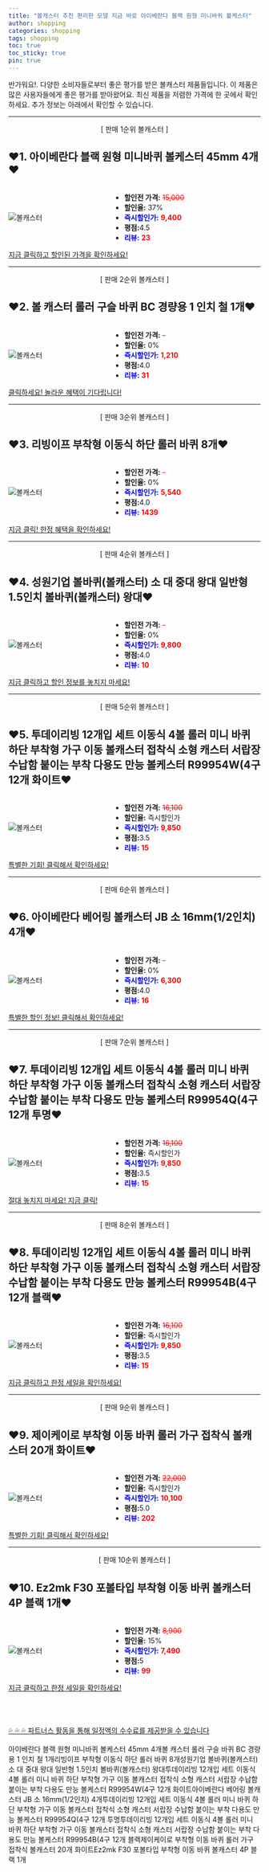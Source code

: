 ```yaml
---
title: "볼캐스터 추천 편리한 모델 지금 바로 아이베란다 블랙 원형 미니바퀴 볼케스터"
author: shopping
categories: shopping
tags: shopping
toc: true
toc_sticky: true
pin: true
---
```

반가워요!. 다양한 소비자들로부터 좋은 평가를 받은 볼캐스터 제품들입니다. 이 제품은 많은 사용자들에게 좋은 평가를 받아왔어요. 최신 제품을 저렴한 가격에 한 곳에서 확인하세요. 추가 정보는 아래에서 확인할 수 있습니다.

---
<p class="toplist" style="margin: 0 auto; display: block; width: fit-content;">[ 판매 1순위 볼캐스터 ]</p>

<h2><strong>❤️1. 아이베란다 블랙 원형 미니바퀴 볼케스터 45mm 4개❤️</strong></h2>

<div style="display: flex; align-items: center;">
    <div style="flex: 0.4;">
        <img src="https://thumbnail9.coupangcdn.com/thumbnails/remote/230x230ex/image/vendor_inventory/490f/6d34cbb1e0b9da3ea6f201a720fcca1ce7d3a20fb7a262d76e468e7fb3de.jpg" alt="볼캐스터" style="max-width: 100%;">
    </div>
    <div style="flex: 0.6; margin-left: 10px;">
        <ul>
            <li><strong>할인전 가격:</strong> <del style="color: red;">15,000</del></li>
            <li><strong>할인율:</strong> 37%</li>
            <li><span style='color:blue'><strong>즉시할인가:</strong></span> <span style='color:red'><strong>9,400</strong></span></li>
            <li><strong>평점:</strong>4.5</li>
            <li><span style='color:blue'><strong>리뷰:</strong></span> <span style='color:red'><strong>23</strong></span></li>
        </ul>
    </div>
</div>
<div class="center">
    <a href="https://selin100587001.github.io?lptag=AF9450613&subid=githubio&pageKey=7687083159&traceid=V0-153&itemId=20546337261&vendorItemId=90139307809" class="myButton">
        지금 클릭하고 할인된 가격을 확인하세요!
    </a>
</div>


---
<p class="toplist" style="margin: 0 auto; display: block; width: fit-content;">[ 판매 2순위 볼캐스터 ]</p>

<h2><strong>❤️2. 볼 캐스터 롤러 구슬 바퀴 BC 경량용 1 인치 철 1개❤️</strong></h2>

<div style="display: flex; align-items: center;">
    <div style="flex: 0.4;">
        <img src="https://thumbnail10.coupangcdn.com/thumbnails/remote/230x230ex/image/vendor_inventory/56a7/90676004468e5164258e59a89c230edfa0756371963bb9ab4d145efc5070.jpg" alt="볼캐스터" style="max-width: 100%;">
    </div>
    <div style="flex: 0.6; margin-left: 10px;">
        <ul>
            <li><strong>할인전 가격:</strong> <del style="color: red;">-</del></li>
            <li><strong>할인율:</strong> 0%</li>
            <li><span style='color:blue'><strong>즉시할인가:</strong></span> <span style='color:red'><strong>1,210</strong></span></li>
            <li><strong>평점:</strong>4.0</li>
            <li><span style='color:blue'><strong>리뷰:</strong></span> <span style='color:red'><strong>31</strong></span></li>
        </ul>
    </div>
</div>
<div class="center">
    <a href="https://selin100587001.github.io?lptag=AF9450613&subid=githubio&pageKey=7123790188&traceid=V0-153&itemId=17843318798&vendorItemId=85008116844" class="myButton">
        클릭하세요! 놀라운 혜택이 기다립니다!
    </a>
</div>


---
<p class="toplist" style="margin: 0 auto; display: block; width: fit-content;">[ 판매 3순위 볼캐스터 ]</p>

<h2><strong>❤️3. 리빙이프 부착형 이동식 하단 롤러 바퀴 8개❤️</strong></h2>

<div style="display: flex; align-items: center;">
    <div style="flex: 0.4;">
        <img src="https://thumbnail9.coupangcdn.com/thumbnails/remote/230x230ex/image/retail/images/1109888387643167-9dfc6785-58d5-4756-8279-70e7a60021a2.jpg" alt="볼캐스터" style="max-width: 100%;">
    </div>
    <div style="flex: 0.6; margin-left: 10px;">
        <ul>
            <li><strong>할인전 가격:</strong> <del style="color: red;">-</del></li>
            <li><strong>할인율:</strong> 0%</li>
            <li><span style='color:blue'><strong>즉시할인가:</strong></span> <span style='color:red'><strong>5,540</strong></span></li>
            <li><strong>평점:</strong>4.0</li>
            <li><span style='color:blue'><strong>리뷰:</strong></span> <span style='color:red'><strong>1439</strong></span></li>
        </ul>
    </div>
</div>
<div class="center">
    <a href="https://selin100587001.github.io?lptag=AF9450613&subid=githubio&pageKey=5602084248&traceid=V0-153&itemId=9023670301&vendorItemId=76310088630" class="myButton">
        지금 클릭! 한정 혜택을 확인하세요!
    </a>
</div>


---
<p class="toplist" style="margin: 0 auto; display: block; width: fit-content;">[ 판매 4순위 볼캐스터 ]</p>

<h2><strong>❤️4. 성원기업 볼바퀴(볼캐스터) 소 대 중대 왕대 일반형 1.5인치 볼바퀴(볼캐스터) 왕대❤️</strong></h2>

<div style="display: flex; align-items: center;">
    <div style="flex: 0.4;">
        <img src="https://thumbnail10.coupangcdn.com/thumbnails/remote/230x230ex/image/vendor_inventory/1581/8ca882d526c92a6d056f5a526fd0878b9c9d535ae2e7531f9b9c2204b03a.jpg" alt="볼캐스터" style="max-width: 100%;">
    </div>
    <div style="flex: 0.6; margin-left: 10px;">
        <ul>
            <li><strong>할인전 가격:</strong> <del style="color: red;">-</del></li>
            <li><strong>할인율:</strong> 0%</li>
            <li><span style='color:blue'><strong>즉시할인가:</strong></span> <span style='color:red'><strong>9,800</strong></span></li>
            <li><strong>평점:</strong>4.0</li>
            <li><span style='color:blue'><strong>리뷰:</strong></span> <span style='color:red'><strong>10</strong></span></li>
        </ul>
    </div>
</div>
<div class="center">
    <a href="https://selin100587001.github.io?lptag=AF9450613&subid=githubio&pageKey=254874903&traceid=V0-153&itemId=800090815&vendorItemId=5032847983" class="myButton">
        지금 클릭하고 할인 정보를 놓치지 마세요!
    </a>
</div>


---
<p class="toplist" style="margin: 0 auto; display: block; width: fit-content;">[ 판매 5순위 볼캐스터 ]</p>

<h2><strong>❤️5. 투데이리빙 12개입 세트 이동식 4볼 롤러 미니 바퀴 하단 부착형 가구 이동 볼캐스터 접착식 소형 캐스터 서랍장 수납함 붙이는 부착 다용도 만능 볼케스터 R99954W(4구 12개 화이트❤️</strong></h2>

<div style="display: flex; align-items: center;">
    <div style="flex: 0.4;">
        <img src="https://thumbnail7.coupangcdn.com/thumbnails/remote/230x230ex/image/vendor_inventory/2d96/5a9837cd3d477b3dab6a6a5c5cc9011b9c3f7ab4e4fa0fe69264c9bc3bef.jpg" alt="볼캐스터" style="max-width: 100%;">
    </div>
    <div style="flex: 0.6; margin-left: 10px;">
        <ul>
            <li><strong>할인전 가격:</strong> <del style="color: red;">16,100</del></li>
            <li><strong>할인율:</strong> 즉시할인가</li>
            <li><span style='color:blue'><strong>즉시할인가:</strong></span> <span style='color:red'><strong>9,850</strong></span></li>
            <li><strong>평점:</strong>3.5</li>
            <li><span style='color:blue'><strong>리뷰:</strong></span> <span style='color:red'><strong>15</strong></span></li>
        </ul>
    </div>
</div>
<div class="center">
    <a href="https://selin100587001.github.io?lptag=AF9450613&subid=githubio&pageKey=8087619148&traceid=V0-153&itemId=22830258589&vendorItemId=89865030793" class="myButton">
        특별한 기회! 클릭해서 확인하세요!
    </a>
</div>


---
<p class="toplist" style="margin: 0 auto; display: block; width: fit-content;">[ 판매 6순위 볼캐스터 ]</p>

<h2><strong>❤️6. 아이베란다 베어링 볼캐스터 JB 소 16mm(1/2인치) 4개❤️</strong></h2>

<div style="display: flex; align-items: center;">
    <div style="flex: 0.4;">
        <img src="https://thumbnail8.coupangcdn.com/thumbnails/remote/230x230ex/image/vendor_inventory/149d/bab488b27f9e103b5216ec43f8080ad846019019f6b9a62f0f58b2c0bbd8.jpg" alt="볼캐스터" style="max-width: 100%;">
    </div>
    <div style="flex: 0.6; margin-left: 10px;">
        <ul>
            <li><strong>할인전 가격:</strong> <del style="color: red;">-</del></li>
            <li><strong>할인율:</strong> 0%</li>
            <li><span style='color:blue'><strong>즉시할인가:</strong></span> <span style='color:red'><strong>6,300</strong></span></li>
            <li><strong>평점:</strong>4.0</li>
            <li><span style='color:blue'><strong>리뷰:</strong></span> <span style='color:red'><strong>16</strong></span></li>
        </ul>
    </div>
</div>
<div class="center">
    <a href="https://selin100587001.github.io?lptag=AF9450613&subid=githubio&pageKey=7680240495&traceid=V0-153&itemId=20511785650&vendorItemId=87589450394" class="myButton">
        특별한 할인 정보! 클릭해서 확인하세요!
    </a>
</div>


---
<p class="toplist" style="margin: 0 auto; display: block; width: fit-content;">[ 판매 7순위 볼캐스터 ]</p>

<h2><strong>❤️7. 투데이리빙 12개입 세트 이동식 4볼 롤러 미니 바퀴 하단 부착형 가구 이동 볼캐스터 접착식 소형 캐스터 서랍장 수납함 붙이는 부착 다용도 만능 볼케스터 R99954Q(4구 12개 투명❤️</strong></h2>

<div style="display: flex; align-items: center;">
    <div style="flex: 0.4;">
        <img src="https://thumbnail7.coupangcdn.com/thumbnails/remote/230x230ex/image/vendor_inventory/fffc/3bbd372e17de79661d60dd1a4766caf62a4181e9fef975ca2d956875a352.jpg" alt="볼캐스터" style="max-width: 100%;">
    </div>
    <div style="flex: 0.6; margin-left: 10px;">
        <ul>
            <li><strong>할인전 가격:</strong> <del style="color: red;">16,100</del></li>
            <li><strong>할인율:</strong> 즉시할인가</li>
            <li><span style='color:blue'><strong>즉시할인가:</strong></span> <span style='color:red'><strong>9,850</strong></span></li>
            <li><strong>평점:</strong>3.5</li>
            <li><span style='color:blue'><strong>리뷰:</strong></span> <span style='color:red'><strong>15</strong></span></li>
        </ul>
    </div>
</div>
<div class="center">
    <a href="https://selin100587001.github.io?lptag=AF9450613&subid=githubio&pageKey=8087619148&traceid=V0-153&itemId=22830258588&vendorItemId=89865030781" class="myButton">
        절대 놓치지 마세요! 지금 클릭!
    </a>
</div>


---
<p class="toplist" style="margin: 0 auto; display: block; width: fit-content;">[ 판매 8순위 볼캐스터 ]</p>

<h2><strong>❤️8. 투데이리빙 12개입 세트 이동식 4볼 롤러 미니 바퀴 하단 부착형 가구 이동 볼캐스터 접착식 소형 캐스터 서랍장 수납함 붙이는 부착 다용도 만능 볼케스터 R99954B(4구 12개 블랙❤️</strong></h2>

<div style="display: flex; align-items: center;">
    <div style="flex: 0.4;">
        <img src="https://thumbnail8.coupangcdn.com/thumbnails/remote/230x230ex/image/vendor_inventory/447d/8f81e91b6eabaa7fcd6c8e65e0068ae4252f39320dbfabfe2c5031498ef3.jpg" alt="볼캐스터" style="max-width: 100%;">
    </div>
    <div style="flex: 0.6; margin-left: 10px;">
        <ul>
            <li><strong>할인전 가격:</strong> <del style="color: red;">16,100</del></li>
            <li><strong>할인율:</strong> 즉시할인가</li>
            <li><span style='color:blue'><strong>즉시할인가:</strong></span> <span style='color:red'><strong>9,850</strong></span></li>
            <li><strong>평점:</strong>3.5</li>
            <li><span style='color:blue'><strong>리뷰:</strong></span> <span style='color:red'><strong>15</strong></span></li>
        </ul>
    </div>
</div>
<div class="center">
    <a href="https://selin100587001.github.io?lptag=AF9450613&subid=githubio&pageKey=8087619148&traceid=V0-153&itemId=22830258586&vendorItemId=89865030770" class="myButton">
        지금 클릭하고 한정 세일을 확인하세요!
    </a>
</div>


---
<p class="toplist" style="margin: 0 auto; display: block; width: fit-content;">[ 판매 9순위 볼캐스터 ]</p>

<h2><strong>❤️9. 제이케이로 부착형 이동 바퀴 롤러 가구 접착식 볼캐스터 20개 화이트❤️</strong></h2>

<div style="display: flex; align-items: center;">
    <div style="flex: 0.4;">
        <img src="https://thumbnail8.coupangcdn.com/thumbnails/remote/230x230ex/image/vendor_inventory/8d76/b88dfcef5c565e1eabab8c444592aef26265e2b9465816cb87e2f0b428fa.jpg" alt="볼캐스터" style="max-width: 100%;">
    </div>
    <div style="flex: 0.6; margin-left: 10px;">
        <ul>
            <li><strong>할인전 가격:</strong> <del style="color: red;">22,000</del></li>
            <li><strong>할인율:</strong> 즉시할인가</li>
            <li><span style='color:blue'><strong>즉시할인가:</strong></span> <span style='color:red'><strong>10,100</strong></span></li>
            <li><strong>평점:</strong>5.0</li>
            <li><span style='color:blue'><strong>리뷰:</strong></span> <span style='color:red'><strong>202</strong></span></li>
        </ul>
    </div>
</div>
<div class="center">
    <a href="https://selin100587001.github.io?lptag=AF9450613&subid=githubio&pageKey=7994748548&traceid=V0-153&itemId=22233309009&vendorItemId=89279176548" class="myButton">
        특별한 기회! 클릭해서 확인하세요!
    </a>
</div>


---
<p class="toplist" style="margin: 0 auto; display: block; width: fit-content;">[ 판매 10순위 볼캐스터 ]</p>

<h2><strong>❤️10. Ez2mk F30 포볼타입 부착형 이동 바퀴 볼캐스터 4P 블랙 1개❤️</strong></h2>

<div style="display: flex; align-items: center;">
    <div style="flex: 0.4;">
        <img src="https://thumbnail8.coupangcdn.com/thumbnails/remote/230x230ex/image/vendor_inventory/0f5c/147c8b3dc1d6710176bceb82bcac708a4b96ab826c3757144e164eed61f3.jpg" alt="볼캐스터" style="max-width: 100%;">
    </div>
    <div style="flex: 0.6; margin-left: 10px;">
        <ul>
            <li><strong>할인전 가격:</strong> <del style="color: red;">8,900</del></li>
            <li><strong>할인율:</strong> 15%</li>
            <li><span style='color:blue'><strong>즉시할인가:</strong></span> <span style='color:red'><strong>7,490</strong></span></li>
            <li><strong>평점:</strong>5</li>
            <li><span style='color:blue'><strong>리뷰:</strong></span> <span style='color:red'><strong>99</strong></span></li>
        </ul>
    </div>
</div>
<div class="center">
    <a href="https://selin100587001.github.io?lptag=AF9450613&subid=githubio&pageKey=8230593005&traceid=V0-153&itemId=23687392172&vendorItemId=90712557050" class="myButton">
        지금 클릭하고 한정 세일을 확인하세요!
    </a>
</div>

<br><br><br>[💦 💦 💦 파트너스 활동을 통해 일정액의 수수료를 제공받을 수 있습니다](https://link.coupang.com/a/bcpT2c)<br><br>아이베란다 블랙 원형 미니바퀴 볼케스터 45mm 4개볼 캐스터 롤러 구슬 바퀴 BC 경량용 1 인치 철 1개리빙이프 부착형 이동식 하단 롤러 바퀴 8개성원기업 볼바퀴(볼캐스터) 소 대 중대 왕대 일반형 1.5인치 볼바퀴(볼캐스터) 왕대투데이리빙 12개입 세트 이동식 4볼 롤러 미니 바퀴 하단 부착형 가구 이동 볼캐스터 접착식 소형 캐스터 서랍장 수납함 붙이는 부착 다용도 만능 볼케스터 R99954W(4구 12개 화이트아이베란다 베어링 볼캐스터 JB 소 16mm(1/2인치) 4개투데이리빙 12개입 세트 이동식 4볼 롤러 미니 바퀴 하단 부착형 가구 이동 볼캐스터 접착식 소형 캐스터 서랍장 수납함 붙이는 부착 다용도 만능 볼케스터 R99954Q(4구 12개 투명투데이리빙 12개입 세트 이동식 4볼 롤러 미니 바퀴 하단 부착형 가구 이동 볼캐스터 접착식 소형 캐스터 서랍장 수납함 붙이는 부착 다용도 만능 볼케스터 R99954B(4구 12개 블랙제이케이로 부착형 이동 바퀴 롤러 가구 접착식 볼캐스터 20개 화이트Ez2mk F30 포볼타입 부착형 이동 바퀴 볼캐스터 4P 블랙 1개